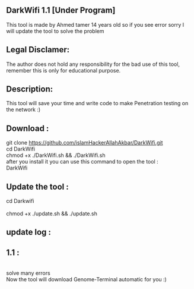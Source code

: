 ## DarkWifi 1.1 [Under Program]
This tool is made by Ahmed tamer 14 years old so if you see error sorry I will update the tool to solve the problem
## Legal Disclamer:
The author does not hold any responsibility for the bad use of this tool,
remember this is only for educational purpose.
## Description:
This tool will save your time and write code to make Penetration testing on the network :)
## Download : 
git clone https://github.com/islamHackerAllahAkbar/DarkWifi.git <br>
cd DarkWifi <br>
chmod +x ./DarkWifi.sh && ./DarkWifi.sh <br>
after you install it you can use this command to open the tool : <br>
DarkWifi
## Update the tool :
cd Darkwifi <br>
 <br>
chmod +x ./update.sh && ./update.sh

## update log : 
<h2>1.1 :</h2> <br>
solve many errors <br>
Now the tool will download Genome-Terminal automatic for you :)
